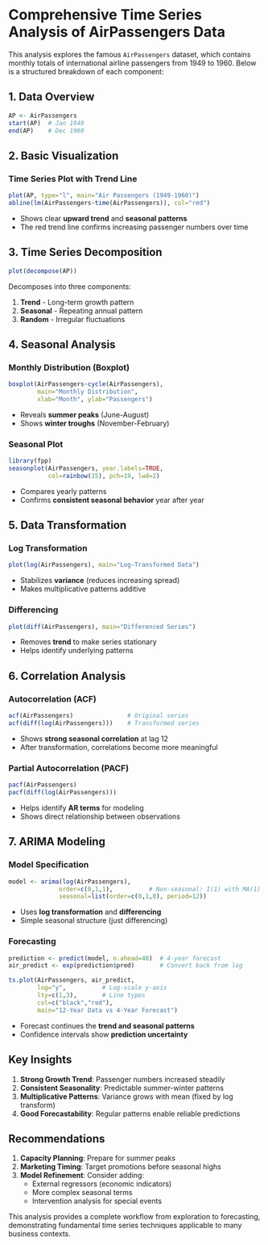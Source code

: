 # **Comprehensive Time Series Analysis of AirPassengers Data**

This analysis explores the famous `AirPassengers` dataset, which contains monthly totals of international airline passengers from 1949 to 1960. Below is a structured breakdown of each component:

## **1. Data Overview**
```r
AP <- AirPassengers
start(AP)  # Jan 1949
end(AP)    # Dec 1960
```

## **2. Basic Visualization**
### **Time Series Plot with Trend Line**
```r
plot(AP, type="l", main="Air Passengers (1949-1960)")
abline(lm(AirPassengers~time(AirPassengers)), col="red")
```
- Shows clear **upward trend** and **seasonal patterns**
- The red trend line confirms increasing passenger numbers over time

## **3. Time Series Decomposition**
```r
plot(decompose(AP))
```
Decomposes into three components:
1. **Trend** - Long-term growth pattern
2. **Seasonal** - Repeating annual pattern
3. **Random** - Irregular fluctuations

## **4. Seasonal Analysis**
### **Monthly Distribution (Boxplot)**
```r
boxplot(AirPassengers~cycle(AirPassengers), 
        main="Monthly Distribution",
        xlab="Month", ylab="Passengers")
```
- Reveals **summer peaks** (June-August)
- Shows **winter troughs** (November-February)

### **Seasonal Plot**
```r
library(fpp)
seasonplot(AirPassengers, year.labels=TRUE, 
           col=rainbow(15), pch=19, lwd=2)
```
- Compares yearly patterns
- Confirms **consistent seasonal behavior** year after year

## **5. Data Transformation**
### **Log Transformation**
```r
plot(log(AirPassengers), main="Log-Transformed Data")
```
- Stabilizes **variance** (reduces increasing spread)
- Makes multiplicative patterns additive

### **Differencing**
```r
plot(diff(AirPassengers), main="Differenced Series")
```
- Removes **trend** to make series stationary
- Helps identify underlying patterns

## **6. Correlation Analysis**
### **Autocorrelation (ACF)**
```r
acf(AirPassengers)               # Original series
acf(diff(log(AirPassengers)))    # Transformed series
```
- Shows **strong seasonal correlation** at lag 12
- After transformation, correlations become more meaningful

### **Partial Autocorrelation (PACF)**
```r
pacf(AirPassengers)
pacf(diff(log(AirPassengers)))
```
- Helps identify **AR terms** for modeling
- Shows direct relationship between observations

## **7. ARIMA Modeling**
### **Model Specification**
```r
model <- arima(log(AirPassengers),
              order=c(0,1,1),          # Non-seasonal: I(1) with MA(1)
              seasonal=list(order=c(0,1,0), period=12))
```
- Uses **log transformation** and **differencing**
- Simple seasonal structure (just differencing)

### **Forecasting**
```r
prediction <- predict(model, n.ahead=48)  # 4-year forecast
air_predict <- exp(prediction$pred)       # Convert back from log

ts.plot(AirPassengers, air_predict,
        log="y",          # Log-scale y-axis
        lty=c(1,3),       # Line types
        col=c("black","red"),
        main="12-Year Data vs 4-Year Forecast")
```
- Forecast continues the **trend and seasonal patterns**
- Confidence intervals show **prediction uncertainty**

## **Key Insights**
1. **Strong Growth Trend**: Passenger numbers increased steadily
2. **Consistent Seasonality**: Predictable summer-winter patterns
3. **Multiplicative Patterns**: Variance grows with mean (fixed by log transform)
4. **Good Forecastability**: Regular patterns enable reliable predictions

## **Recommendations**
1. **Capacity Planning**: Prepare for summer peaks
2. **Marketing Timing**: Target promotions before seasonal highs
3. **Model Refinement**: Consider adding:
   - External regressors (economic indicators)
   - More complex seasonal terms
   - Intervention analysis for special events

This analysis provides a complete workflow from exploration to forecasting, demonstrating fundamental time series techniques applicable to many business contexts.
